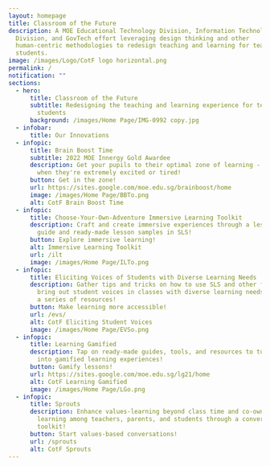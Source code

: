 ```yaml
---
layout: homepage
title: Classroom of the Future
description: A MOE Educational Technology Division, Information Technology
  Division, and GovTech effort leveraging design thinking and other
  human-centric methodologies to redesign teaching and learning for teachers and
  students.
image: /images/Logo/CotF logo horizontal.png
permalink: /
notification: ""
sections:
  - hero:
      title: Classroom of the Future
      subtitle: Redesigning the teaching and learning experience for teachers and
        students
      background: /images/Home Page/IMG-0992 copy.jpg
  - infobar:
      title: Our Innovations
  - infopic:
      title: Brain Boost Time
      subtitle: 2022 MOE Innergy Gold Awardee
      description: Get your pupils to their optimal zone of learning -  especially
        when they're extremely excited or tired!
      button: Get in the zone!
      url: https://sites.google.com/moe.edu.sg/brainboost/home
      image: /images/Home Page/BBTo.png
      alt: CotF Brain Boost Time
  - infopic:
      title: Choose-Your-Own-Adventure Immersive Learning Toolkit
      description: Craft and create immersive experiences through a lesson design
        guide and ready-made lesson samples in SLS!
      button: Explore immersive learning!
      alt: Immersive Learning Toolkit
      url: /ilt
      image: /images/Home Page/ILTo.png
  - infopic:
      title: Eliciting Voices of Students with Diverse Learning Needs
      description: Gather tips and tricks on how to use SLS and other features to
        bring out student voices in classes with diverse learning needs through
        a series of resources!
      button: Make learning more accessible!
      url: /evs/
      alt: CotF Eliciting Student Voices
      image: /images/Home Page/EVSo.png
  - infopic:
      title: Learning Gamified
      description: Tap on ready-made guides, tools, and resources to turn your lessons
        into gamified learning experiences!
      button: Gamify lessons!
      url: https://sites.google.com/moe.edu.sg/lg21/home
      alt: CotF Learning Gamified
      image: /images/Home Page/LGo.png
  - infopic:
      title: Sprouts
      description: Enhance values-learning beyond class time and co-own values
        learning among teachers, parents, and students through a conversational
        toolkit!
      button: Start values-based conversations!
      url: /sprouts
      alt: CotF Sprouts
---
```

